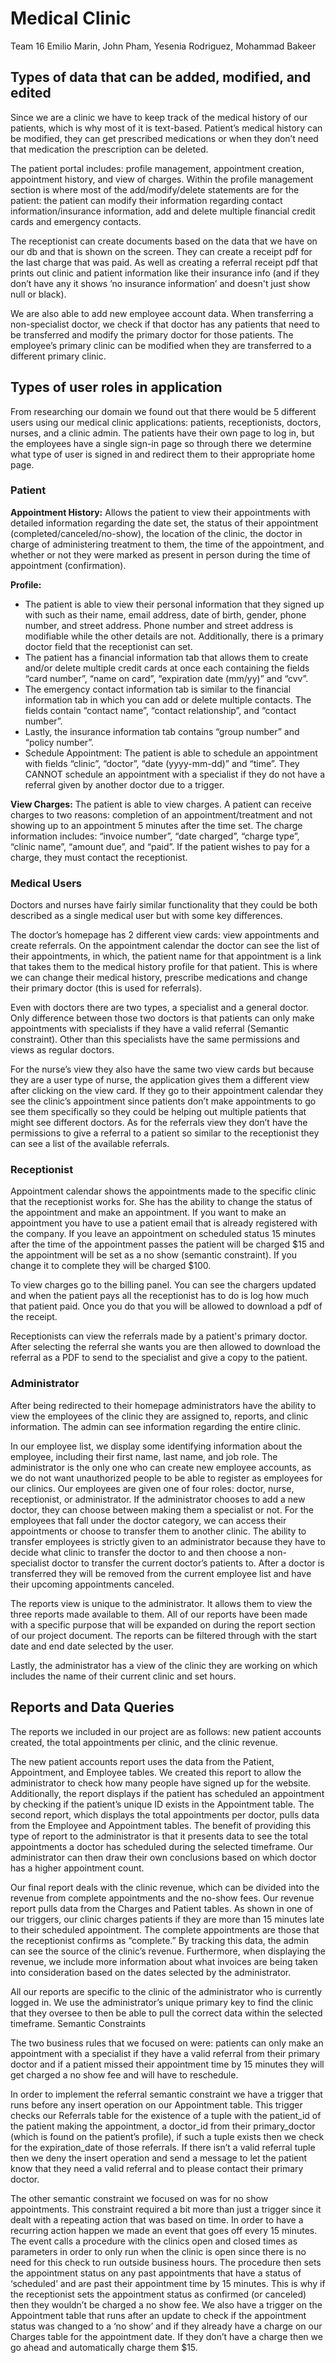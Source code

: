 # Medical Clinic
Team 16
Emilio Marin, John Pham, Yesenia Rodriguez, Mohammad Bakeer

## Types of data that can be added, modified, and edited

Since we are a clinic we have to keep track of the medical history of our patients, which is why most of it is text-based. Patient’s medical history can be modified, they can get prescribed medications or when they don’t need that medication the prescription can be deleted. 

The patient portal includes: profile management, appointment creation, appointment history, and view of charges. Within the profile management section is where most of the add/modify/delete statements are for the patient: the patient can modify their information regarding contact information/insurance information, add and delete multiple financial credit cards and emergency contacts.

The receptionist can create documents based on the data that we have on our db and that is shown on the screen. They can create a receipt pdf for the last charge that was paid. As well as creating a referral receipt pdf that prints out clinic and patient information like their insurance info (and if they don’t have any it shows ’no insurance information’ and doesn't just show null or black).

We are also able to add new employee account data. When transferring a non-specialist doctor, we check if that doctor has any patients that need to be transferred and modify the primary doctor for those patients. The employee’s primary clinic can be modified when they are transferred to a different primary clinic. 

## Types of user roles in application	

From researching our domain we found out that there would be 5 different users using our medical clinic applications: patients, receptionists, doctors, nurses, and a clinic admin. The patients have their own page to log in, but the employees have a single sign-in page so through there we determine what type of user is signed in and redirect them to their appropriate home page.
	
### Patient
**Appointment History:** Allows the patient to view their appointments with detailed information regarding the date set, the status of their appointment (completed/canceled/no-show), the location of the clinic, the doctor in charge of administering treatment to them, the time of the appointment, and whether or not they were marked as present in person during the time of appointment (confirmation).

**Profile:** 
-   The patient is able to view their personal information that they signed up with such as their name, email address, date of birth, gender, phone number, and street address. Phone number and street address is modifiable while the other details are not. Additionally, there is a primary doctor field that the receptionist can set. 
-   The patient has a financial information tab that allows them to create and/or delete multiple credit cards at once each containing the fields “card number”, “name on card”, “expiration date (mm/yy)” and “cvv”.
-   The emergency contact information tab is similar to the financial information tab in which you can add or delete multiple contacts. The fields contain “contact name”, “contact relationship”, and “contact number”.
-   Lastly, the insurance information tab contains “group number” and “policy number”.
-   Schedule Appointment: The patient is able to schedule an appointment with fields “clinic”, “doctor”, “date (yyyy-mm-dd)” and “time”. They CANNOT schedule an appointment with a specialist if they do not have a referral given by another doctor due to a trigger.

**View Charges:** The patient is able to view charges. A patient can receive charges to two reasons: completion of an appointment/treatment and not showing up to an appointment 5 minutes after the time set. The charge information includes: “invoice number”, “date charged”, “charge type”, “clinic name”, “amount due”, and “paid”. If the patient wishes to pay for a charge, they must contact the receptionist.

### Medical Users
Doctors and nurses have fairly similar functionality that they could be both described as a single medical user but with some key differences. 	

The doctor’s homepage has 2 different view cards: view appointments and create referrals. On the appointment calendar the doctor can see the list of their appointments, in which, the patient name for that appointment is a link that takes them to the medical history profile for that patient. This is where we can change their medical history, prescribe medications and change their primary doctor (this is used for referrals). 

Even with doctors there are two types, a specialist and a general doctor. Only difference between those two doctors is that  patients can only make appointments with specialists if they have a valid referral (Semantic constraint). Other than this specialists have the same permissions and views as regular doctors.

For the nurse’s view they also have the same two view cards but because they are a user type of nurse, the application gives them a different view after clicking on the view card. If they go to their appointment calendar they see the clinic’s appointment since patients don’t make appointments to go see them specifically so they could be helping out multiple patients that might see different doctors. As for the referrals view they don’t have the permissions to give a referral to a patient so similar to the receptionist they can see a list of the available referrals.

### Receptionist
Appointment calendar shows the appointments made to the specific clinic that the receptionist works for. She has the ability to change the status of the appointment and make an appointment. If you want to make an appointment you have to use a patient email that is already registered with the company. If you leave an appointment on scheduled status 15 minutes after the time of the appointment passes the patient will be charged $15 and the appointment will be set as a no show (semantic constraint). If you change it to complete they will be charged $100.

To view charges go to the billing panel. You can see the chargers updated and when the patient pays all the receptionist has to do is log how much that patient paid. Once you do that you will be allowed to download a pdf of the receipt. 

Receptionists can view the referrals made by a patient's primary doctor. After selecting the referral she wants you are then allowed to download the referral as a PDF to send to the specialist and give a copy to the patient. 

### Administrator
After being redirected to their homepage administrators have the ability to view the 
employees of the clinic they are assigned to, reports, and clinic information. The admin can see information regarding the entire clinic. 

In our employee list, we display some identifying information about the employee, including their first name, last name, and job role. The administrator is the only one who can create new employee accounts, as we do not want unauthorized people to be able to register as employees for our clinics. Our employees are given one of four roles: doctor, nurse, receptionist, or administrator. If the administrator chooses to add a new doctor, they can choose between making them a specialist or not. For the employees that fall under the doctor category, we can access their appointments or choose to transfer them to another clinic. The ability to transfer employees is strictly given to an administrator because they have to decide what clinic to transfer the doctor to and then choose a non-specialist doctor to transfer the current doctor’s patients to. After a doctor is transferred they will be removed from the current employee list and have their upcoming appointments canceled. 

The reports view is unique to the administrator.  It allows them to view the three reports made available to them. All of our reports have been made with a specific purpose that will be expanded on during the report section of our project document. The reports can be filtered through with the start date and end date selected by the user. 

Lastly, the administrator has a view of the clinic they are working on which includes the name of their current clinic and set hours.
 
## Reports and Data Queries

The reports we included in our project are as follows: new patient accounts created, the total appointments per clinic, and the clinic revenue. 

The new patient accounts report uses the data from the Patient, Appointment, and Employee tables. We created this report to allow the administrator to check how many people have signed up for the website. Additionally, the report displays if the patient has scheduled an appointment by checking if the patient’s unique ID exists in the Appointment table. 
The second report, which displays the total appointments per doctor, pulls data from the Employee and Appointment tables. The benefit of providing this type of report to the administrator is that it presents data to see the total appointments a doctor has scheduled during the selected timeframe. Our administrator can then draw their own conclusions based on which doctor has a higher appointment count. 

Our final report deals with the clinic revenue, which can be divided into the revenue from complete appointments and the no-show fees. Our revenue report pulls data from the Charges and Patient tables. As shown in one of our triggers, our clinic charges patients if they are more than 15 minutes late to their scheduled appointment. The complete appointments are those that the receptionist confirms as “complete.” By tracking this data, the admin can see the source of the clinic’s revenue. Furthermore, when displaying the revenue, we include more information about what invoices are being taken into consideration based on the dates selected by the administrator. 

All our reports are specific to the clinic of the administrator who is currently logged in. We use the administrator’s unique primary key to find the clinic that they oversee to then be able to pull the correct data within the selected timeframe.
Semantic Constraints

The two business rules that we focused on were: patients can only make an appointment with a specialist if they have a valid referral from their primary doctor and if a patient missed their appointment time by 15 minutes they will get charged a no show fee and will have to reschedule.
	
In order to implement the referral semantic constraint we have a trigger that runs before any insert operation on our Appointment table. This trigger checks our Referrals table for the existence of a tuple with the patient_id of the patient making the appointment, a doctor_id from their primary_doctor (which is found on the patient’s profile), if such a tuple exists then we check for the expiration_date of those referrals. If there isn’t a valid referral tuple then we deny the insert operation and send a message to let the patient know that they need a valid referral and to please contact their primary doctor.

The other semantic constraint we focused on was for no show appointments. This constraint required a bit more than just a trigger since it dealt with a repeating action that was based on time. In order to have a recurring action happen we made an event that goes off every 15 minutes. The event calls a procedure with the clinics open and closed times as parameters in order to only run when the clinic is open since there is no need for this check to run outside business hours. The procedure then sets the appointment status on any past appointments that have a status of ‘scheduled’ and are past their appointment time by 15 minutes. This is why if the receptionist sets the appointment status as confirmed (or canceled) then they wouldn’t be charged a no show fee. We also have a trigger on the Appointment table that runs after an update to check if the appointment status was changed to a ‘no show’ and if they already have a charge on our Charges table for the appointment date. If they don’t have a charge then we go ahead and automatically charge them $15.

